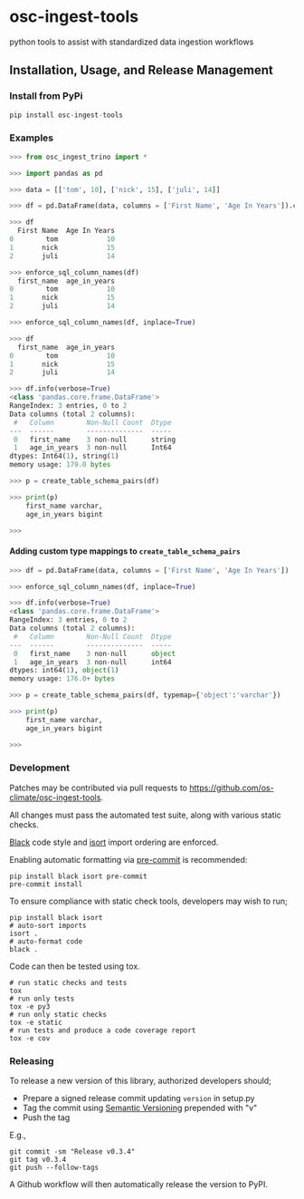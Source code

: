 # osc-ingest-tools

python tools to assist with standardized data ingestion workflows

## Installation, Usage, and Release Management

### Install from PyPi

```python
pip install osc-ingest-tools
```

### Examples

```python
>>> from osc_ingest_trino import *

>>> import pandas as pd

>>> data = [['tom', 10], ['nick', 15], ['juli', 14]]

>>> df = pd.DataFrame(data, columns = ['First Name', 'Age In Years']).convert_dtypes()

>>> df
  First Name  Age In Years
0        tom            10
1       nick            15
2       juli            14

>>> enforce_sql_column_names(df)
  first_name  age_in_years
0        tom            10
1       nick            15
2       juli            14

>>> enforce_sql_column_names(df, inplace=True)

>>> df
  first_name  age_in_years
0        tom            10
1       nick            15
2       juli            14

>>> df.info(verbose=True)
<class 'pandas.core.frame.DataFrame'>
RangeIndex: 3 entries, 0 to 2
Data columns (total 2 columns):
 #   Column        Non-Null Count  Dtype
---  ------        --------------  -----
 0   first_name    3 non-null      string
 1   age_in_years  3 non-null      Int64
dtypes: Int64(1), string(1)
memory usage: 179.0 bytes

>>> p = create_table_schema_pairs(df)

>>> print(p)
    first_name varchar,
    age_in_years bigint

>>>
```

#### Adding custom type mappings to `create_table_schema_pairs`

```python
>>> df = pd.DataFrame(data, columns = ['First Name', 'Age In Years'])

>>> enforce_sql_column_names(df, inplace=True)

>>> df.info(verbose=True)
<class 'pandas.core.frame.DataFrame'>
RangeIndex: 3 entries, 0 to 2
Data columns (total 2 columns):
 #   Column        Non-Null Count  Dtype
---  ------        --------------  -----
 0   first_name    3 non-null      object
 1   age_in_years  3 non-null      int64
dtypes: int64(1), object(1)
memory usage: 176.0+ bytes

>>> p = create_table_schema_pairs(df, typemap={'object':'varchar'})

>>> print(p)
    first_name varchar,
    age_in_years bigint

>>>
```

### Development

Patches may be contributed via pull requests to
<https://github.com/os-climate/osc-ingest-tools>.

All changes must pass the automated test suite, along with various static
checks.

[Black](https://black.readthedocs.io/) code style and
[isort](https://pycqa.github.io/isort/) import ordering are enforced.

Enabling automatic formatting via [pre-commit](https://pre-commit.com/) is
recommended:

```shell
pip install black isort pre-commit
pre-commit install
```

To ensure compliance with static check tools, developers may wish to run;

```shell
pip install black isort
# auto-sort imports
isort .
# auto-format code
black .
```

Code can then be tested using tox.

```shell
# run static checks and tests
tox
# run only tests
tox -e py3
# run only static checks
tox -e static
# run tests and produce a code coverage report
tox -e cov
```

### Releasing

To release a new version of this library, authorized developers should;

- Prepare a signed release commit updating `version` in setup.py
- Tag the commit using [Semantic Versioning](https://semver.org/spec/v2.0.0.html)
  prepended with "v"
- Push the tag

E.g.,

```shell
git commit -sm "Release v0.3.4"
git tag v0.3.4
git push --follow-tags
```

A Github workflow will then automatically release the version to PyPI.
